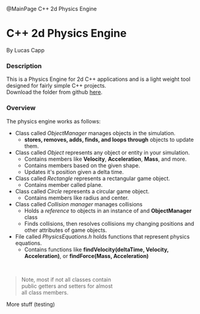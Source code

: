 @MainPage C++ 2d Physics Engine

[gitHubProject]: https://www.github.com

# C++ 2d Physics Engine

By Lucas Capp

### Description

This is a Physics Engine for 2d C++ applications and is a light weight tool designed for fairly simple C++ projects.  
Download the folder from github [here][gitHubProject].  

### Overview

The physics engine works as follows:

+ Class called _ObjectManager_ manages objects in the simulation.
  + __stores, removes, adds, finds, and loops through__ objects to update them.
+ Class called _Object_ represents any object or entity in your simulation.
  + Contains members like __Velocity__, __Acceleration__, __Mass__, and more.
  + Contains members based on the given shape.
  + Updates it's position given a delta time.
+ Class called _Rectangle_ represents a rectangular game object.
  + Contains member called plane.
+ Class called _Circle_ represents a circular game object.
  + Contains members like radius and center.
+ Class called _Collision manager_ manages collisions
  + Holds a _reference_ to objects in an instance of and __ObjectManager__ class
  + Finds collisions, then resolves collisions my changing positions and other attributes of game objects.
+ File called _PhysicsEquations.h_ holds functions that represent physics equations.
  + Contains functions like __findVelocity(deltaTime, Velocity, Acceleration)__, or __findForce(Mass, Acceleration)__

<br>

> Note, most if not all classes contain  
> public getters and setters for almost  
> all class members.

More stuff (testing)